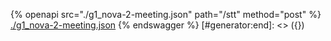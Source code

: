 [#generator:start]: <> ({ "template": "openapi" })
{% openapi src="./g1_nova-2-meeting.json" path="/stt" method="post" %}
[./g1_nova-2-meeting.json](./g1_nova-2-meeting.json)
{% endswagger %}
[#generator:end]: <> ({})
